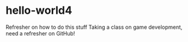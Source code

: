 # hello-world4
Refresher on how to do this stuff
Taking a class on game development, need a refresher on GitHub!
